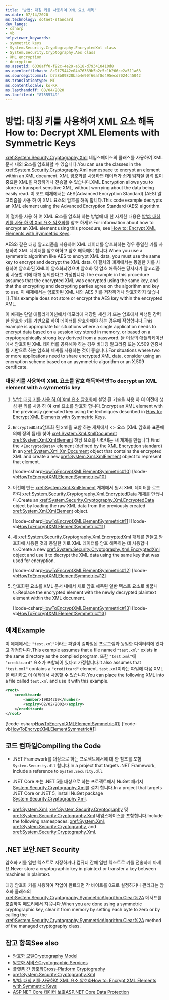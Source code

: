 ```yaml
---
title: '방법: 대칭 키를 사용하여 XML 요소 해독'
ms.date: 07/14/2020
ms.technology: dotnet-standard
dev_langs:
- csharp
- vb
helpviewer_keywords:
- symmetric keys
- System.Security.Cryptography.EncryptedXml class
- System.Security.Cryptography.Aes class
- XML encryption
- decryption
ms.assetid: 6038aff0-f92c-4e29-a618-d793410410d8
ms.openlocfilehash: 8c9f75442e04b76369b5b2c5c1b266ce2a511a63
ms.sourcegitcommit: b7a8b09828bab4e90f66af8d495ecd7024c45042
ms.translationtype: MT
ms.contentlocale: ko-KR
ms.lasthandoff: 08/04/2020
ms.locfileid: "87555749"
---
```

# <a name="how-to-decrypt-xml-elements-with-symmetric-keys"></a><span data-ttu-id="02205-102">방법: 대칭 키를 사용하여 XML 요소 해독</span><span class="sxs-lookup"><span data-stu-id="02205-102">How to: Decrypt XML Elements with Symmetric Keys</span></span>

<span data-ttu-id="02205-103"><xref:System.Security.Cryptography.Xml> 네임스페이스의 클래스를 사용하여 XML 문서 내의 요소를 암호화할 수 있습니다.</span><span class="sxs-lookup"><span data-stu-id="02205-103">You can use the classes in the <xref:System.Security.Cryptography.Xml> namespace to encrypt an element within an XML document.</span></span>  <span data-ttu-id="02205-104">XML 암호화를 사용하면 데이터가 쉽게 읽혀질 염려 없이 중요한 XML을 저장하거나 전송할 수 있습니다.</span><span class="sxs-lookup"><span data-stu-id="02205-104">XML Encryption allows you to store or transport sensitive XML, without worrying about the data being easily read.</span></span>  <span data-ttu-id="02205-105">이 코드 예제에서는 AES(Advanced Encryption Standard) (AES) 알고리즘을 사용 하 여 XML 요소의 암호를 해독 합니다.</span><span class="sxs-lookup"><span data-stu-id="02205-105">This code example decrypts an XML element using the Advanced Encryption Standard (AES) algorithm.</span></span>
  
 <span data-ttu-id="02205-106">이 절차를 사용 하 여 XML 요소를 암호화 하는 방법에 대 한 자세한 내용은 [방법: 대칭 키를 사용 하 여 Xml 요소 암호화](how-to-encrypt-xml-elements-with-symmetric-keys.md)를 참조 하세요.</span><span class="sxs-lookup"><span data-stu-id="02205-106">For information about how to encrypt an XML element using this procedure, see [How to: Encrypt XML Elements with Symmetric Keys](how-to-encrypt-xml-elements-with-symmetric-keys.md).</span></span>  
  
 <span data-ttu-id="02205-107">AES와 같은 대칭 알고리즘을 사용하여 XML 데이터를 암호화하는 경우 동일한 키를 사용하여 XML 데이터를 암호화하고 암호 해독해야 합니다.</span><span class="sxs-lookup"><span data-stu-id="02205-107">When you use a symmetric algorithm like AES to encrypt XML data, you must use the same key to encrypt and decrypt the XML data.</span></span>  <span data-ttu-id="02205-108">이 절차의 예제에서는 동일한 키를 사용하여 암호화된 XML이 암호화되었으며 암호화 및 암호 해독하는 당사자가 알고리즘 및 사용할 키에 대해 동의한다고 가정합니다.</span><span class="sxs-lookup"><span data-stu-id="02205-108">The example in this procedure assumes that the encrypted XML was encrypted using the same key, and that the encrypting and decrypting parties agree on the algorithm and key to use.</span></span>  <span data-ttu-id="02205-109">이 예제에서는 암호화된 XML 내의 AES 키를 저장하거나 암호화하지 않습니다.</span><span class="sxs-lookup"><span data-stu-id="02205-109">This example does not store or encrypt the AES key within the encrypted XML.</span></span>  
  
 <span data-ttu-id="02205-110">이 예제는 단일 애플리케이션에서 메모리에 저장된 세션 키 또는 암호에서 파생된 강력한 암호화 키를 기반으로 하여 데이터를 암호화해야 하는 경우에 적합합니다.</span><span class="sxs-lookup"><span data-stu-id="02205-110">This example is appropriate for situations where a single application needs to encrypt data based on a session key stored in memory, or based on a cryptographically strong key derived from a password.</span></span>  <span data-ttu-id="02205-111">둘 이상의 애플리케이션에서 암호화된 XML 데이터를 공유해야 하는 경우 비대칭 알고리즘 또는 X.509 인증서를 기반으로 하는 암호화 체계를 사용하는 것이 좋습니다.</span><span class="sxs-lookup"><span data-stu-id="02205-111">For situations where two or more applications need to share encrypted XML data, consider using an encryption scheme based on an asymmetric algorithm or an X.509 certificate.</span></span>  
  
### <a name="to-decrypt-an-xml-element-with-a-symmetric-key"></a><span data-ttu-id="02205-112">대칭 키를 사용하여 XML 요소를 암호 해독하려면</span><span class="sxs-lookup"><span data-stu-id="02205-112">To decrypt an XML element with a symmetric key</span></span>  
  
1. <span data-ttu-id="02205-113">[방법: 대칭 키를 사용 하 여 Xml 요소 암호화](how-to-encrypt-xml-elements-with-symmetric-keys.md)에 설명 된 기술을 사용 하 여 이전에 생성 된 키를 사용 하 여 xml 요소를 암호화 합니다.</span><span class="sxs-lookup"><span data-stu-id="02205-113">Encrypt an XML element with the previously generated key using the techniques described in [How to: Encrypt XML Elements with Symmetric Keys](how-to-encrypt-xml-elements-with-symmetric-keys.md).</span></span>  
  
2. <span data-ttu-id="02205-114">`EncryptedData`암호화 된 xml을 포함 하는 개체에서 <> 요소 (XML 암호화 표준에 의해 정의 됨)를 찾아 <xref:System.Xml.XmlDocument> <xref:System.Xml.XmlElement> 해당 요소를 나타내는 새 개체를 만듭니다.</span><span class="sxs-lookup"><span data-stu-id="02205-114">Find the <`EncryptedData`> element (defined by the XML Encryption standard) in an <xref:System.Xml.XmlDocument> object that contains the encrypted XML and create a new <xref:System.Xml.XmlElement> object to represent that element.</span></span>  
  
     [!code-csharp[HowToEncryptXMLElementSymmetric#10](../../../samples/snippets/csharp/VS_Snippets_CLR/HowToEncryptXMLElementSymmetric/cs/sample.cs#10)]
     [!code-vb[HowToEncryptXMLElementSymmetric#10](../../../samples/snippets/visualbasic/VS_Snippets_CLR/HowToEncryptXMLElementSymmetric/vb/sample.vb#10)]  
  
3. <span data-ttu-id="02205-115">이전에 만든 <xref:System.Xml.XmlElement> 개체에서 원시 XML 데이터를 로드하여 <xref:System.Security.Cryptography.Xml.EncryptedData> 개체를 만듭니다.</span><span class="sxs-lookup"><span data-stu-id="02205-115">Create an <xref:System.Security.Cryptography.Xml.EncryptedData> object by loading the raw XML data from the previously created <xref:System.Xml.XmlElement> object.</span></span>  
  
     [!code-csharp[HowToEncryptXMLElementSymmetric#11](../../../samples/snippets/csharp/VS_Snippets_CLR/HowToEncryptXMLElementSymmetric/cs/sample.cs#11)]
     [!code-vb[HowToEncryptXMLElementSymmetric#11](../../../samples/snippets/visualbasic/VS_Snippets_CLR/HowToEncryptXMLElementSymmetric/vb/sample.vb#11)]  
  
4. <span data-ttu-id="02205-116">새 <xref:System.Security.Cryptography.Xml.EncryptedXml> 개체를 만들고 암호화에 사용된 것과 동일한 키로 XML 데이터를 암호 해독하는 데 사용합니다.</span><span class="sxs-lookup"><span data-stu-id="02205-116">Create a new <xref:System.Security.Cryptography.Xml.EncryptedXml> object and use it to decrypt the XML data using the same key that was used for encryption.</span></span>  
  
     [!code-csharp[HowToEncryptXMLElementSymmetric#12](../../../samples/snippets/csharp/VS_Snippets_CLR/HowToEncryptXMLElementSymmetric/cs/sample.cs#12)]
     [!code-vb[HowToEncryptXMLElementSymmetric#12](../../../samples/snippets/visualbasic/VS_Snippets_CLR/HowToEncryptXMLElementSymmetric/vb/sample.vb#12)]  
  
5. <span data-ttu-id="02205-117">암호화된 요소를 XML 문서 내에서 새로 암호 해독된 일반 텍스트 요소로 바꿉니다.</span><span class="sxs-lookup"><span data-stu-id="02205-117">Replace the encrypted element with the newly decrypted plaintext element within the XML document.</span></span>  
  
     [!code-csharp[HowToEncryptXMLElementSymmetric#13](../../../samples/snippets/csharp/VS_Snippets_CLR/HowToEncryptXMLElementSymmetric/cs/sample.cs#13)]
     [!code-vb[HowToEncryptXMLElementSymmetric#13](../../../samples/snippets/visualbasic/VS_Snippets_CLR/HowToEncryptXMLElementSymmetric/vb/sample.vb#13)]  
  
## <a name="example"></a><span data-ttu-id="02205-118">예제</span><span class="sxs-lookup"><span data-stu-id="02205-118">Example</span></span>  
 <span data-ttu-id="02205-119">이 예제에서는 `"test.xml"`이라는 파일이 컴파일된 프로그램과 동일한 디렉터리에 있다고 가정합니다.</span><span class="sxs-lookup"><span data-stu-id="02205-119">This example assumes that a file named `"test.xml"` exists in the same directory as the compiled program.</span></span>  <span data-ttu-id="02205-120">또한 `"test.xml"`에 `"creditcard"` 요소가 포함되어 있다고 가정합니다.</span><span class="sxs-lookup"><span data-stu-id="02205-120">It also assumes that `"test.xml"` contains a `"creditcard"` element.</span></span>  <span data-ttu-id="02205-121">`test.xml`이라는 파일에 다음 XML을 배치하고 이 예제에서 사용할 수 있습니다.</span><span class="sxs-lookup"><span data-stu-id="02205-121">You can place the following XML into a file called `test.xml` and use it with this example.</span></span>  
  
```xml  
<root>  
    <creditcard>  
        <number>19834209</number>  
        <expiry>02/02/2002</expiry>  
    </creditcard>  
</root>  
```  
  
 [!code-csharp[HowToEncryptXMLElementSymmetric#1](../../../samples/snippets/csharp/VS_Snippets_CLR/HowToEncryptXMLElementSymmetric/cs/sample.cs#1)]
 [!code-vb[HowToEncryptXMLElementSymmetric#1](../../../samples/snippets/visualbasic/VS_Snippets_CLR/HowToEncryptXMLElementSymmetric/vb/sample.vb#1)]  
  
## <a name="compiling-the-code"></a><span data-ttu-id="02205-122">코드 컴파일</span><span class="sxs-lookup"><span data-stu-id="02205-122">Compiling the Code</span></span>  
  
- <span data-ttu-id="02205-123">.NET Framework를 대상으로 하는 프로젝트에서에 대 한 참조를 포함 `System.Security.dll` 합니다.</span><span class="sxs-lookup"><span data-stu-id="02205-123">In a project that targets .NET Framework, include a reference to `System.Security.dll`.</span></span>

- <span data-ttu-id="02205-124">.NET Core 또는 .NET 5를 대상으로 하는 프로젝트에서 NuGet 패키지 [System.Security.Cryptography.Xml](https://www.nuget.org/packages/System.Security.Cryptography.Xml)를 설치 합니다.</span><span class="sxs-lookup"><span data-stu-id="02205-124">In a project that targets .NET Core or .NET 5, install NuGet package [System.Security.Cryptography.Xml](https://www.nuget.org/packages/System.Security.Cryptography.Xml).</span></span>
  
- <span data-ttu-id="02205-125"><xref:System.Xml>, <xref:System.Security.Cryptography> 및 <xref:System.Security.Cryptography.Xml> 네임스페이스를 포함합니다.</span><span class="sxs-lookup"><span data-stu-id="02205-125">Include the following namespaces: <xref:System.Xml>, <xref:System.Security.Cryptography>, and <xref:System.Security.Cryptography.Xml>.</span></span>  
  
## <a name="net-security"></a><span data-ttu-id="02205-126">.NET 보안</span><span class="sxs-lookup"><span data-stu-id="02205-126">.NET Security</span></span>
  
<span data-ttu-id="02205-127">암호화 키를 일반 텍스트로 저장하거나 컴퓨터 간에 일반 텍스트로 키를 전송하지 마세요.</span><span class="sxs-lookup"><span data-stu-id="02205-127">Never store a cryptographic key in plaintext or transfer a key between machines in plaintext.</span></span>  
  
<span data-ttu-id="02205-128">대칭 암호화 키를 사용하여 작업이 완료되면 각 바이트를 0으로 설정하거나 관리되는 암호화 클래스의 <xref:System.Security.Cryptography.SymmetricAlgorithm.Clear%2A> 메서드를 호출하여 메모리에서 지웁니다.</span><span class="sxs-lookup"><span data-stu-id="02205-128">When you are done using a symmetric cryptographic key, clear it from memory by setting each byte to zero or by calling the <xref:System.Security.Cryptography.SymmetricAlgorithm.Clear%2A> method of the managed cryptography class.</span></span>  
  
## <a name="see-also"></a><span data-ttu-id="02205-129">참고 항목</span><span class="sxs-lookup"><span data-stu-id="02205-129">See also</span></span>

- [<span data-ttu-id="02205-130">암호화 모델</span><span class="sxs-lookup"><span data-stu-id="02205-130">Cryptography Model</span></span>](cryptography-model.md)
- [<span data-ttu-id="02205-131">암호화 서비스</span><span class="sxs-lookup"><span data-stu-id="02205-131">Cryptographic Services</span></span>](cryptographic-services.md)
- [<span data-ttu-id="02205-132">플랫폼 간 암호화</span><span class="sxs-lookup"><span data-stu-id="02205-132">Cross-Platform Cryptography</span></span>](cross-platform-cryptography.md)
- <xref:System.Security.Cryptography.Xml>
- [<span data-ttu-id="02205-133">방법: 대칭 키를 사용하여 XML 요소 암호화</span><span class="sxs-lookup"><span data-stu-id="02205-133">How to: Encrypt XML Elements with Symmetric Keys</span></span>](how-to-encrypt-xml-elements-with-symmetric-keys.md)
- [<span data-ttu-id="02205-134">ASP.NET Core 데이터 보호</span><span class="sxs-lookup"><span data-stu-id="02205-134">ASP.NET Core Data Protection</span></span>](/aspnet/core/security/data-protection/introduction)
